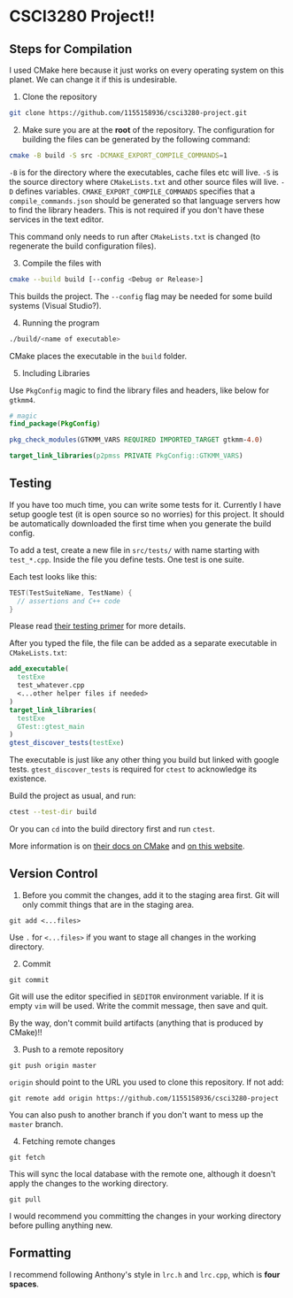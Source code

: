 # CSCI3280 Project!!

## Steps for Compilation

I used CMake here because it just works on every operating system on this planet. We can change it if this is undesirable.

1. Clone the repository

```sh
git clone https://github.com/1155158936/csci3280-project.git
```

2. Make sure you are at the **root** of the repository. The configuration for building the files can be generated by the following command:

```sh
cmake -B build -S src -DCMAKE_EXPORT_COMPILE_COMMANDS=1
```

`-B` is for the directory where the executables, cache files etc will live.
`-S` is the source directory where `CMakeLists.txt` and other source files will live.
`-D` defines variables. `CMAKE_EXPORT_COMPILE_COMMANDS` specifies that a `compile_commands.json` should be generated so that language servers how to find the library headers. This is not required if you don't have these services in the text editor.

This command only needs to run after `CMakeLists.txt` is changed (to regenerate the build configuration files).

3. Compile the files with

```sh
cmake --build build [--config <Debug or Release>]
```

This builds the project. The `--config` flag may be needed for some build systems (Visual Studio?).

4. Running the program

```sh
./build/<name of executable>
```

CMake places the executable in the `build` folder.

5. Including Libraries

Use `PkgConfig` magic to find the library files and headers, like below for `gtkmm4`.

```cmake
# magic
find_package(PkgConfig)

pkg_check_modules(GTKMM_VARS REQUIRED IMPORTED_TARGET gtkmm-4.0)

target_link_libraries(p2pmss PRIVATE PkgConfig::GTKMM_VARS)

```
## Testing

If you have too much time, you can write some tests for it. Currently I have setup google test (it is open source so no worries) for this project. It should be automatically downloaded the first time when you generate the build config.

To add a test, create a new file in `src/tests/` with name starting with `test_*.cpp`. Inside the file you define tests. One test is one suite.

Each test looks like this:

```cpp
TEST(TestSuiteName, TestName) {
  // assertions and C++ code
}
```

Please read [their testing primer](https://google.github.io/googletest/primer.html) for more details.

After you typed the file, the file can be added as a separate executable in `CMakeLists.txt`:

```cmake
add_executable(
  testExe
  test_whatever.cpp
  <...other helper files if needed>
)
target_link_libraries(
  testExe
  GTest::gtest_main
)
gtest_discover_tests(testExe)
```

The executable is just like any other thing you build but linked with google tests. `gtest_discover_tests` is required for `ctest` to acknowledge its existence.

Build the project as usual, and run:

```sh
ctest --test-dir build
```

Or you can `cd` into the build directory first and run `ctest`.

More information is on [their docs on CMake](https://google.github.io/googletest/quickstart-cmake.html) and [on this website](https://cmake.org/cmake/help/git-stage/module/GoogleTest.html).

## Version Control

1. Before you commit the changes, add it to the staging area first. Git will only commit things that are in the staging area.

```
git add <...files>
```

Use `.` for `<...files>` if you want to stage all changes in the working directory.

2. Commit

```
git commit
```

Git will use the editor specified in `$EDITOR` environment variable. If it is empty `vim` will be used. Write the commit message, then save and quit.

By the way, don't commit build artifacts (anything that is produced by CMake)!!

3. Push to a remote repository

```
git push origin master
```

`origin` should point to the URL you used to clone this repository. If not add:

```
git remote add origin https://github.com/1155158936/csci3280-project
```

You can also push to another branch if you don't want to mess up the `master` branch.

4. Fetching remote changes

```
git fetch
```

This will sync the local database with the remote one, although it doesn't apply the changes to the working directory.

```
git pull
```

I would recommend you committing the changes in your working directory before pulling anything new.

## Formatting

I recommend following Anthony's style in `lrc.h` and `lrc.cpp`, which is **four spaces**.
